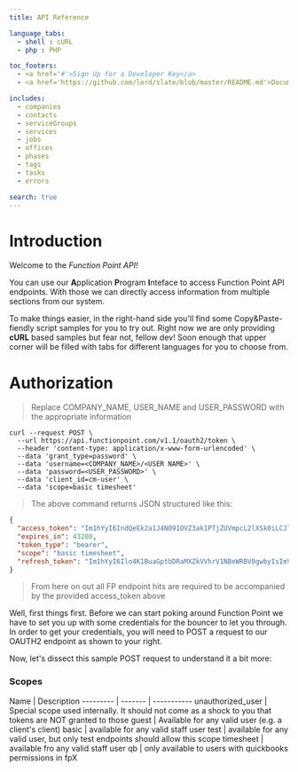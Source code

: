 ```yaml
---
title: API Reference

language_tabs:
  - shell : cURL
  - php : PHP

toc_footers:
  - <a href='#'>Sign Up for a Developer Key</a>
  - <a href='https://github.com/lord/slate/blob/master/README.md'>Documentation Powered by Slate</a>

includes:
  - companies
  - contacts
  - serviceGroups
  - services
  - jobs
  - offices
  - phases
  - tags
  - tasks
  - errors

search: true
---
```


# Introduction

Welcome to the *Function Point API!* 

You can use our <b>A</b>pplication <b>P</b>rogram <b>I</b>nteface to access Function Point API endpoints. With those we can directly access information from multiple sections from our system.

To make things easier, in the right-hand side you'll find some Copy&Paste-fiendly script samples for you to try out. Right now we are only providing <b>cURL</b> based samples but fear not, fellow dev! Soon enough that upper corner will be filled with tabs for different languages for you to choose from. 

# Authorization 
  
> Replace COMPANY_NAME, USER_NAME and USER_PASSWORD with the appropriate information

```shell
curl --request POST \
  --url https://api.functionpoint.com/v1.1/oauth2/token \
  --header 'content-type: application/x-www-form-urlencoded' \
  --data 'grant_type=password' \
  --data 'username=<COMPANY_NAME>/<USER NAME>' \
  --data 'password=<USER_PASSWORD>' \
  --data 'client_id=cm-user' \
  --data 'scope=basic timesheet'
```

> The above command returns JSON structured like this:

```json
{
  "access_token": "Im1hYyI6IndQeEk2a1J4N091OVZ3ak1PTjZUVmpcL2lXSk0iLCJleHAiOjE0OTEyOTY1OTYsInNjcCI6ImJhc2ljIHRpbWVzaGVldCIsIngiOiJnVXJtIiwidiI6MSwidCI6MiwiY2lkIjoiY20tdXNlciIsImZjbCI6ODAwMjE3NCwiZmNvIjoyOQ",
  "expires_in": 43200,
  "token_type": "bearer",
  "scope": "basic timesheet",
  "refresh_token": "Im1hYyI6Ilo4K1BuaGptbDRaMXZkVVhrV1NBeWRBV0gwbyIsImV4cCI6MCwic2NwIjoiYmFzaWMgdGltZXNoZWV0IiwieCI6IjVRaGgiLCJ2IjoxLCJ0IjozLCJjaWQiOiJjbS11c2VyIiwiZmNsIjo4MDAyMTc0LCJmY28iOjI5"
}
```
> From here on out all FP endpoint hits are required to be accompanied by the provided access_token above 

Well, first things first. Before we can start poking around Function Point we have to set you up with some credentials for the bouncer to let you through. In order to get your credentials, you will need to POST a request to our OAUTH2 endpoint as shown to your right. 

Now, let's dissect this sample POST request to understand it a bit more:

### Scopes
Name | Description
--------- | ------- | -----------
unauthorized_user	| Special scope used internally. It should not come as a shock to you that tokens are NOT granted to those
guest	| Available for any valid user (e.g. a client's client)
basic	| available for any valid staff user
test	| available for any valid user, but only test endpoints should allow this scope
timesheet	| available fro any valid staff user
qb	| only available to users with quickbooks permissions in fpX

